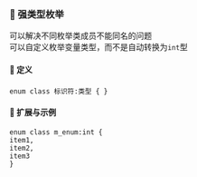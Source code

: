 ### 🐘 强类型枚举
可以解决不同枚举类成员不能同名的问题  
可以自定义枚举变量类型，而不是自动转换为`int`型
#### 🍎 定义
`enum class 标识符:类型 { }`
#### 🍎 扩展与示例
```
enum class m_enum:int {
item1,
item2,
item3
}
```
